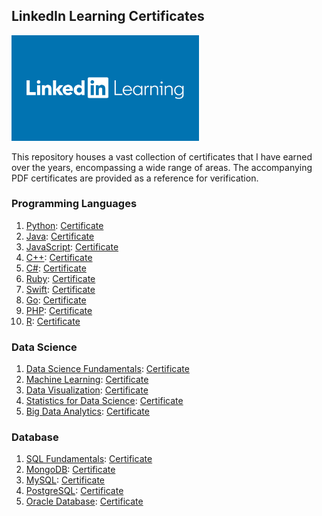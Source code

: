 ## LinkedIn Learning Certificates

<img src="https://github.com/biesiada/certificates/raw/0b56f899eb9af85b17b2fcafbcf281515e2328be/linkedin%20learning.jpg" alt="LinkedIn Learning Certificate" width="300">

This repository houses a vast collection of certificates that I have earned over the years, encompassing a wide range of areas. The accompanying PDF certificates are provided as a reference for verification.

### Programming Languages

1. [Python](https://www.linkedin.com/learning/path/learn-python): [Certificate](https://www.example.com/certificates/python)
2. [Java](https://www.linkedin.com/learning/path/learn-java): [Certificate](https://www.example.com/certificates/java)
3. [JavaScript](https://www.linkedin.com/learning/path/learn-javascript): [Certificate](https://www.example.com/certificates/javascript)
4. [C++](https://www.linkedin.com/learning/path/learn-c-plus-plus): [Certificate](https://www.example.com/certificates/cpp)
5. [C#](https://www.linkedin.com/learning/path/learn-c-sharp): [Certificate](https://www.example.com/certificates/csharp)
6. [Ruby](https://www.linkedin.com/learning/path/learn-ruby): [Certificate](https://www.example.com/certificates/ruby)
7. [Swift](https://www.linkedin.com/learning/path/learn-swift): [Certificate](https://www.example.com/certificates/swift)
8. [Go](https://www.linkedin.com/learning/path/learn-go): [Certificate](https://www.example.com/certificates/go)
9. [PHP](https://www.linkedin.com/learning/path/learn-php): [Certificate](https://www.example.com/certificates/php)
10. [R](https://www.linkedin.com/learning/path/learn-r): [Certificate](https://www.example.com/certificates/r)

### Data Science

1. [Data Science Fundamentals](https://www.linkedin.com/learning/path/data-science-foundations): [Certificate](https://www.example.com/certificates/data-science-fundamentals)
2. [Machine Learning](https://www.linkedin.com/learning/path/machine-learning): [Certificate](https://www.example.com/certificates/machine-learning)
3. [Data Visualization](https://www.linkedin.com/learning/path/data-visualization): [Certificate](https://www.example.com/certificates/data-visualization)
4. [Statistics for Data Science](https://www.linkedin.com/learning/path/statistics-for-data-science): [Certificate](https://www.example.com/certificates/statistics-data-science)
5. [Big Data Analytics](https://www.linkedin.com/learning/path/big-data-analytics): [Certificate](https://www.example.com/certificates/big-data-analytics)

### Database

1. [SQL Fundamentals](https://www.linkedin.com/learning/path/sql-essential-training): [Certificate](https://www.example.com/certificates/sql-fundamentals)
2. [MongoDB](https://www.linkedin.com/learning/path/mongodb-essential-training): [Certificate](https://www.example.com/certificates/mongodb)
3. [MySQL](https://www.linkedin.com/learning/path/learning-mysql-development): [Certificate](https://www.example.com/certificates/mysql)
4. [PostgreSQL](https://www.linkedin.com/learning/path/learning-postgresql): [Certificate](https://www.example.com/certificates/postgresql)
5. [Oracle Database](https://www.linkedin.com/learning/path/learning-oracle-database): [Certificate](https://www.example.com/certificates/oracle-database)
